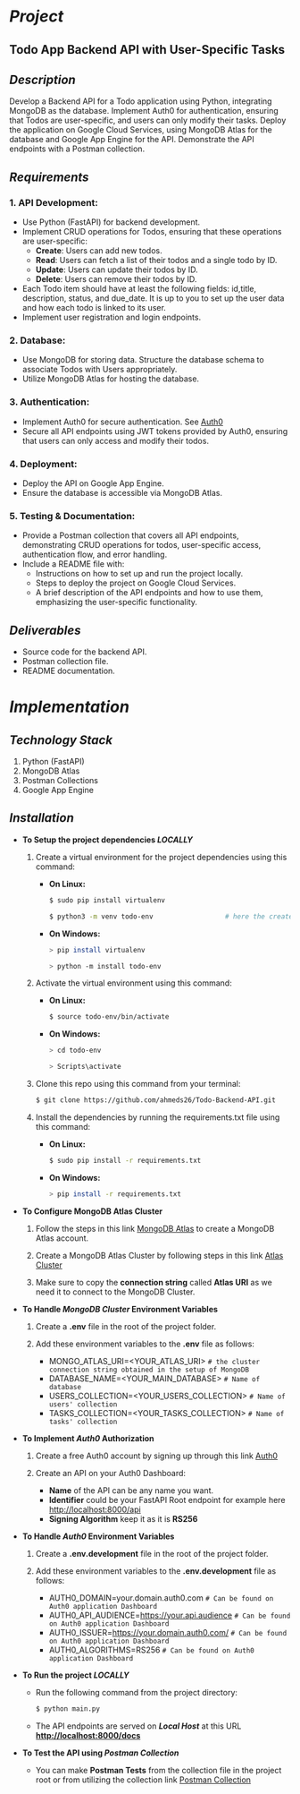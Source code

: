# ***Project***

## Todo App Backend API with User-Specific Tasks

## ***Description***

Develop a Backend API for a Todo application using Python, integrating MongoDB as the database. Implement Auth0 for authentication, ensuring that Todos are user-specific, and users can only modify their tasks. Deploy the application on Google Cloud Services, using MongoDB Atlas for the database and Google App Engine for the API. Demonstrate the API endpoints with a Postman collection.

## ***Requirements***

   ### 1. API Development:
   * Use Python (FastAPI) for backend development.
   * Implement CRUD operations for Todos, ensuring that these operations are user-specific:
     * **Create**: Users can add new todos.
     * **Read**: Users can fetch a list of their todos and a single todo by ID.
     * **Update**: Users can update their todos by ID.
     * **Delete**: Users can remove their todos by ID.
   * Each Todo item should have at least the following fields: id,title, description, status, and due_date. It is up to you to set up the user data and 
     how each todo is linked to its user.
   * Implement user registration and login endpoints.
   ### 2. Database:
   * Use MongoDB for storing data. Structure the database schema to associate Todos with Users appropriately.
   * Utilize MongoDB Atlas for hosting the database.
   ### 3. Authentication:
   * Implement Auth0 for secure authentication. See [Auth0](https://auth0.com/)
   * Secure all API endpoints using JWT tokens provided by Auth0, ensuring that users can only access and modify their todos.
   ### 4. Deployment:
   * Deploy the API on Google App Engine.
   * Ensure the database is accessible via MongoDB Atlas.
   ### 5. Testing & Documentation:
   * Provide a Postman collection that covers all API endpoints, demonstrating CRUD operations for todos, user-specific access, authentication flow, and 
     error handling.
   * Include a README file with:
     * Instructions on how to set up and run the project locally.
     * Steps to deploy the project on Google Cloud Services.
     * A brief description of the API endpoints and how to use them, emphasizing the user-specific functionality.
## ***Deliverables***
   * Source code for the backend API.
   * Postman collection file.
   * README documentation.


# ***Implementation***

## ***Technology Stack***
   1. Python (FastAPI)
   2. MongoDB Atlas
   3. Postman Collections
   4. Google App Engine

## ***Installation***

   * **To Setup the project dependencies _LOCALLY_**

     1. Create a virtual environment for the project dependencies using this command:

        * **On Linux:**
           ```bash
           $ sudo pip install virtualenv
           ```
           ```bash
           $ python3 -m venv todo-env                  # here the created virtual environment is named 'todo-env' but you can you any name you want
           ```
        * **On Windows:**
           ```bash
           > pip install virtualenv
           ```
           ```bash
           > python -m install todo-env
           ```
     2. Activate the virtual environment using this command:

        * **On Linux:**
            ```bash
            $ source todo-env/bin/activate
            ```
        * **On Windows:**
            ```bash
            > cd todo-env
            ```
            ```bash
            > Scripts\activate
            ```

     3. Clone this repo using this command from your terminal:

        ```bash
        $ git clone https://github.com/ahmeds26/Todo-Backend-API.git
        ```
    
     4. Install the dependencies by running the requirements.txt file using this command:

        * **On Linux:**
            ```bash
            $ sudo pip install -r requirements.txt
            ```
        * **On Windows:**
            ```bash
            > pip install -r requirements.txt
   
   * **To Configure MongoDB Atlas Cluster**

     1. Follow the steps in this link [MongoDB Atlas](https://www.mongodb.com/docs/atlas/tutorial/create-atlas-account/) to create a MongoDB Atlas account.

     2. Create a MongoDB Atlas Cluster by following steps in this link [Atlas Cluster](https://www.mongodb.com/docs/atlas/tutorial/deploy-free-tier-cluster/)

     3. Make sure to copy the **connection string** called **Atlas URI** as we need it to connect to the MongoDB Cluster.

   * **To Handle _MongoDB Cluster_ Environment Variables**

     1. Create a **.env** file in the root of the project folder.

     2. Add these environment variables to the **.env** file as follows:

        * MONGO_ATLAS_URI=<YOUR_ATLAS_URI>                                              ```# the cluster connection string obtained in the setup of MongoDB```
        * DATABASE_NAME=<YOUR_MAIN_DATABASE>                                            ```# Name of database```
        * USERS_COLLECTION=<YOUR_USERS_COLLECTION>                                      ```# Name of users' collection```
        * TASKS_COLLECTION=<YOUR_TASKS_COLLECTION>                                      ```# Name of tasks' collection```

   * **To Implement _Auth0_ Authorization**

     1. Create a free Auth0 account by signing up through this link [Auth0](https://auth0.com/signup)

     2. Create an API on your Auth0 Dashboard:

        * **Name** of the API can be any name you want.
        * **Identifier** could be your FastAPI Root endpoint for example here <http://localhost:8000/api>
        * **Signing Algorithm** keep it as it is **RS256**

   * **To Handle _Auth0_ Environment Variables**

     1. Create a **.env.development** file in the root of the project folder.
     
     2. Add these environment variables to the **.env.development** file as follows:

        * AUTH0_DOMAIN=your.domain.auth0.com                                         ```# Can be found on Auth0 application Dashboard```
        * AUTH0_API_AUDIENCE=https://your.api.audience                               ```# Can be found on Auth0 application Dashboard```
        * AUTH0_ISSUER=https://your.domain.auth0.com/                                ```# Can be found on Auth0 application Dashboard```
        * AUTH0_ALGORITHMS=RS256                                                       ```# Can be found on Auth0 application Dashboard```

   
   * **To Run the project _LOCALLY_**

     * Run the following command from the project directory:

        ```bash
        $ python main.py
        ```
     * The API endpoints are served on **_Local Host_** at this URL **<http://localhost:8000/docs>**

   * **To Test the API using _Postman Collection_**

     * You can make **Postman Tests** from the collection file in the project root or from utilizing the collection link 
       [Postman Collection](https://documenter.getpostman.com/view/16619415/2sA3kSo3Up)


